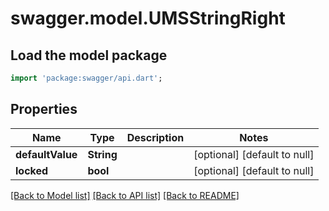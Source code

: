 # swagger.model.UMSStringRight

## Load the model package
```dart
import 'package:swagger/api.dart';
```

## Properties
Name | Type | Description | Notes
------------ | ------------- | ------------- | -------------
**defaultValue** | **String** |  | [optional] [default to null]
**locked** | **bool** |  | [optional] [default to null]

[[Back to Model list]](../README.md#documentation-for-models) [[Back to API list]](../README.md#documentation-for-api-endpoints) [[Back to README]](../README.md)


